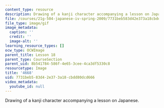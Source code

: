 ```yaml
---
content_type: resource
description: Drawing of a kanji character accompanying a lesson on Japanese.
file: /courses/21g-504-japanese-iv-spring-2009/7731beb583d42e373a18cbdd80dcd666_4668.gif
file_type: image/gif
image_metadata:
  caption: ''
  credit: ''
  image-alt: ''
learning_resource_types: []
ocw_type: OCWImage
parent_title: Lesson 18
parent_type: CourseSection
parent_uid: 8b541784-586f-4e65-3cee-4ca3df5330c8
resourcetype: Image
title: '4668'
uid: 7731beb5-83d4-2e37-3a18-cbdd80dcd666
video_metadata:
  youtube_id: null
---
```

Drawing of a kanji character accompanying a lesson on Japanese.

